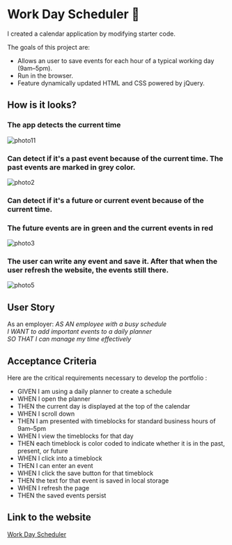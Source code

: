 # Work Day Scheduler 📝 

I created a calendar application by modifying starter code. 

The goals of this project are:
* Allows an user to save events for each hour of a typical working day (9am–5pm).
* Run in the browser. 
* Feature dynamically updated HTML and CSS powered by jQuery.
  
  
## How is it looks?

### The app detects the current time  
![photo11](https://github.com/garmercy/Work-Day-Scheduler/assets/138730100/23db2b4a-1dba-4cd4-8177-99d7f99ce4d5)

### Can detect if it's a past event because of the current time. The past events are marked in grey color.
![photo2](https://github.com/garmercy/Work-Day-Scheduler/assets/138730100/9dfdbc05-87c0-4f00-a3b3-1921a0bb50ba)

### Can detect if it's a future or current event because of the current time. 
### The future events are in green and the current events in red
![photo3](https://github.com/garmercy/Work-Day-Scheduler/assets/138730100/e071f607-f401-45b9-9b57-43d8e8176364)

### The user can write any event and save it. After that when the user refresh the website, the events still there.
![photo5](https://github.com/garmercy/Work-Day-Scheduler/assets/138730100/a6acdaef-e251-4baa-b453-d4ef96204dc7)

## User Story

As an employer:
_AS AN employee with a busy schedule
<br>I WANT to add important events to a daily planner
<br>SO THAT I can manage my time effectively_

## Acceptance Criteria

Here are the critical requirements necessary to develop the portfolio :

* GIVEN I am using a daily planner to create a schedule
* WHEN I open the planner
* THEN the current day is displayed at the top of the calendar
* WHEN I scroll down
* THEN I am presented with timeblocks for standard business hours of 9am&ndash;5pm
* WHEN I view the timeblocks for that day
* THEN each timeblock is color coded to indicate whether it is in the past, present, or future
* WHEN I click into a timeblock
* THEN I can enter an event
* WHEN I click the save button for that timeblock
* THEN the text for that event is saved in local storage
* WHEN I refresh the page
* THEN the saved events persist

## Link to the website
[Work Day Scheduler]()


  
